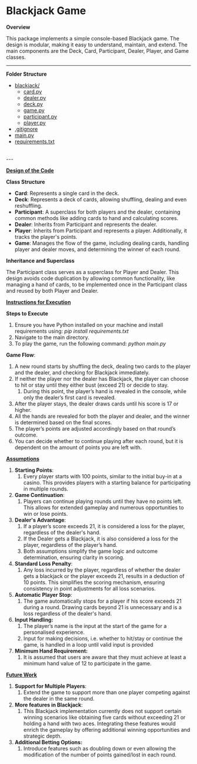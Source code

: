 # Blackjack Game

**Overview**

This package implements a simple console-based Blackjack game. The design is modular, making it easy to understand, maintain, and extend. The main components are the Deck, Card, Participant, Dealer, Player, and Game classes.

---
**Folder Structure**
* [blackjack/](./Blackjack/blackjack)
  * [card.py](./Blackjack/blackjack/card.py)
  * [dealer.py](./Blackjack/blackjack/dealer.py)
  * [deck.py](./Blackjack/blackjack/deck.py)
  * [game.py](./Blackjack/blackjack/game.py)
  * [participant.py](./Blackjack/blackjack/participant.py)
  * [player.py](./Blackjack/blackjack/player.py)
* [.gitignore](./Blackjack/.gitignore)
* [main.py](./Blackjack/main.py)
* [requirements.txt](./Blackjack/requirements.txt)

<br>
---

<ins>**Design of the Code**</ins>

**Class Structure**

- **Card**: Represents a single card in the deck.
- **Deck**: Represents a deck of cards, allowing shuffling, dealing and even reshuffling.
- **Participant**: A superclass for both players and the dealer, containing common methods like adding cards to hand and calculating scores.
- **Dealer**: Inherits from Participant and represents the dealer.
- **Player**: Inherits from Participant and represents a player. Additionally, it tracks the player's points.
- **Game**: Manages the flow of the game, including dealing cards, handling player and dealer moves, and determining the winner of each round.

**Inheritance and Superclass**

The Participant class serves as a superclass for Player and Dealer. This design avoids code duplication by allowing common functionality, like managing a hand of cards, to be implemented once in the Participant class and reused by both Player and Dealer.

<ins>**Instructions for Execution**</ins>

**Steps to Execute**

1. Ensure you have Python installed on your machine and install requirements using: *pip install requirements.txt*
1. Navigate to the main directory.
1. To play the game, run the following command: *python main.py* 

**Game Flow**:

1. A new round starts by shuffling the deck, dealing two cards to the player and the dealer, and checking for Blackjack immediately.
1. If neither the player nor the dealer has Blackjack, the player can choose to hit or stay until they either bust (exceed 21) or decide to stay.
   1. During this point, the player’s hand is revealed in the console, while only the dealer’s first card is revealed.
1. After the player stays, the dealer draws cards until his score is 17 or higher.
1. All the hands are revealed for both the player and dealer, and the winner is determined based on the final scores.
1. The player’s points are adjusted accordingly based on that round’s outcome.
1. You can decide whether to continue playing after each round, but it is dependent on the amount of points you are left with.


<ins>**Assumptions**</ins>

1. **Starting Points**:
   1. Every player starts with 100 points, similar to the initial buy-in at a casino. This provides players with a starting balance for participating in multiple rounds.
1. **Game Continuation**:
   1. Players can continue playing rounds until they have no points left. This allows for extended gameplay and numerous opportunities to win or lose points.
1. **Dealer's Advantage**:
   1. If a player’s score exceeds 21, it is considered a loss for the player, regardless of the dealer's hand. 
   1. If the Dealer gets a Blackjack, it is also considered a loss for the player, regardless of the player’s hand.
   1. Both assumptions simplify the game logic and outcome determination, ensuring clarity in scoring.
1. **Standard Loss Penalty**: 
   1. Any loss incurred by the player, regardless of whether the dealer gets a blackjack or the player exceeds 21, results in a deduction of 10 points. This simplifies the scoring mechanism, ensuring consistency in point adjustments for all loss scenarios.
1. **Automatic Player Stop**:
   1. The game automatically stops for a player if his score exceeds 21 during a round. Drawing cards beyond 21 is unnecessary and is a loss regardless of the dealer's hand.
1. **Input Handling:**
   1. The player’s name is the input at the start of the game for a personalised experience.
   1. Input for making decisions, i.e. whether to hit/stay or continue the game, is handled in a loop until valid input is provided
1. **Minimum Hand Requirement:**
   1. It is assumed that users are aware that they must achieve at least a minimum hand value of 12 to participate in the game.


<ins>**Future Work**</ins>

1. **Support for Multiple Players**:
   1. Extend the game to support more than one player competing against the dealer in the same round.
1. **More features in Blackjack**:
   1. This Blackjack implementation currently does not support certain winning scenarios like obtaining five cards without exceeding 21 or holding a hand with two aces. Integrating these features would enrich the gameplay by offering additional winning opportunities and strategic depth.
1. **Additional Betting Options:**
   1. Introduce features such as doubling down or even allowing the modification of the number of points gained/lost in each round.